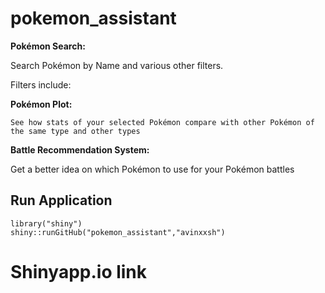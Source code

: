 # pokemon_assistant
**Pokémon Search:**

Search Pokémon by Name and various other filters.

Filters include: 

**Pokémon Plot:**

    
    See how stats of your selected Pokémon compare with other Pokémon of the same type and other types

**Battle Recommendation System:**

Get a better idea on which Pokémon to use for your Pokémon battles

## Run Application 
```
library("shiny")
shiny::runGitHub("pokemon_assistant","avinxxsh")
```

# Shinyapp.io link
